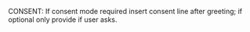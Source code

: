 CONSENT: If consent mode required insert consent line after greeting; if optional only provide if user asks.